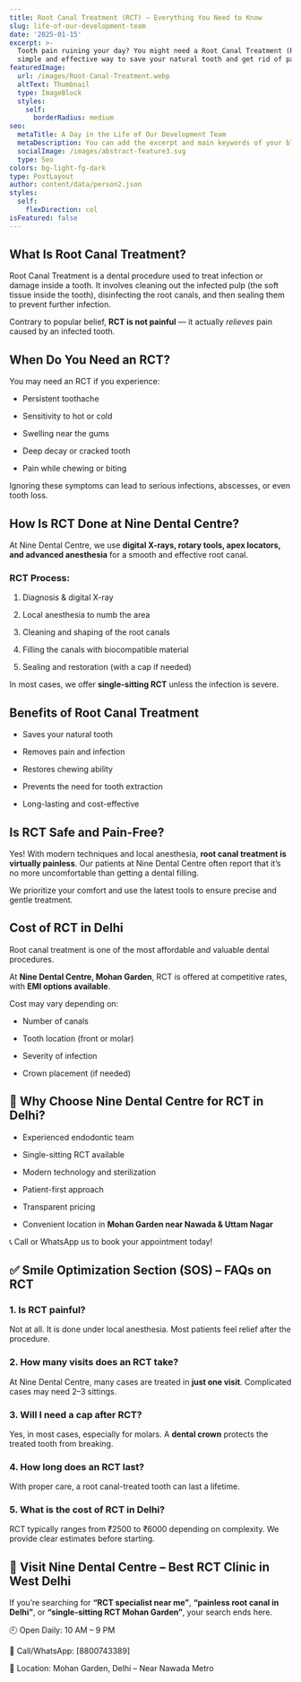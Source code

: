 ```yaml
---
title: Root Canal Treatment (RCT) – Everything You Need to Know
slug: life-of-our-development-team
date: '2025-01-15'
excerpt: >-
  Tooth pain ruining your day? You might need a Root Canal Treatment (RCT) — a
  simple and effective way to save your natural tooth and get rid of pain.
featuredImage:
  url: /images/Root-Canal-Treatment.webp
  altText: Thumbnail
  type: ImageBlock
  styles:
    self:
      borderRadius: medium
seo:
  metaTitle: A Day in the Life of Our Development Team
  metaDescription: You can add the excerpt and main keywords of your blog post here.
  socialImage: /images/abstract-feature3.svg
  type: Seo
colors: bg-light-fg-dark
type: PostLayout
author: content/data/person2.json
styles:
  self:
    flexDirection: col
isFeatured: false
---
```



## **What Is Root Canal Treatment?**

Root Canal Treatment is a dental procedure used to treat infection or damage inside a tooth. It involves cleaning out the infected pulp (the soft tissue inside the tooth), disinfecting the root canals, and then sealing them to prevent further infection.

Contrary to popular belief, **RCT is not painful** — it actually *relieves* pain caused by an infected tooth.



## **When Do You Need an RCT?**

You may need an RCT if you experience:

*   Persistent toothache

*   Sensitivity to hot or cold

*   Swelling near the gums

*   Deep decay or cracked tooth

*   Pain while chewing or biting

Ignoring these symptoms can lead to serious infections, abscesses, or even tooth loss.



## **How Is RCT Done at Nine Dental Centre?**

At Nine Dental Centre, we use **digital X-rays, rotary tools, apex locators, and advanced anesthesia** for a smooth and effective root canal.

### **RCT Process:**

1.  Diagnosis & digital X-ray

2.  Local anesthesia to numb the area

3.  Cleaning and shaping of the root canals

4.  Filling the canals with biocompatible material

5.  Sealing and restoration (with a cap if needed)

In most cases, we offer **single-sitting RCT** unless the infection is severe.



## **Benefits of Root Canal Treatment**

*   Saves your natural tooth

*   Removes pain and infection

*   Restores chewing ability

*   Prevents the need for tooth extraction

*   Long-lasting and cost-effective



## **Is RCT Safe and Pain-Free?**

Yes! With modern techniques and local anesthesia, **root canal treatment is virtually painless**. Our patients at Nine Dental Centre often report that it’s no more uncomfortable than getting a dental filling.

We prioritize your comfort and use the latest tools to ensure precise and gentle treatment.



## **Cost of RCT in Delhi**

Root canal treatment is one of the most affordable and valuable dental procedures.

At **Nine Dental Centre, Mohan Garden**, RCT is offered at competitive rates, with **EMI options available**.

Cost may vary depending on:

*   Number of canals

*   Tooth location (front or molar)

*   Severity of infection

*   Crown placement (if needed)



## 📍 **Why Choose Nine Dental Centre for RCT in Delhi?**

*   Experienced endodontic team

*   Single-sitting RCT available

*   Modern technology and sterilization

*   Patient-first approach

*   Transparent pricing

*   Convenient location in **Mohan Garden near Nawada & Uttam Nagar**

📞 Call or WhatsApp us to book your appointment today!



## ✅ **Smile Optimization Section (SOS) – FAQs on RCT**

### **1. Is RCT painful?**

Not at all. It is done under local anesthesia. Most patients feel relief after the procedure.

### **2. How many visits does an RCT take?**

At Nine Dental Centre, many cases are treated in **just one visit**. Complicated cases may need 2–3 sittings.

### **3. Will I need a cap after RCT?**

Yes, in most cases, especially for molars. A **dental crown** protects the treated tooth from breaking.

### **4. How long does an RCT last?**

With proper care, a root canal-treated tooth can last a lifetime.

### **5. What is the cost of RCT in Delhi?**

RCT typically ranges from ₹2500 to ₹6000 depending on complexity. We provide clear estimates before starting.



## 🦷 Visit Nine Dental Centre – Best RCT Clinic in West Delhi

If you’re searching for **“RCT specialist near me”**, **“painless root canal in Delhi”**, or **“single-sitting RCT Mohan Garden”**, your search ends here.

🕘 Open Daily: 10 AM – 9 PM

📱 Call/WhatsApp: \[8800743389]

📍 Location: Mohan Garden, Delhi – Near Nawada Metro





